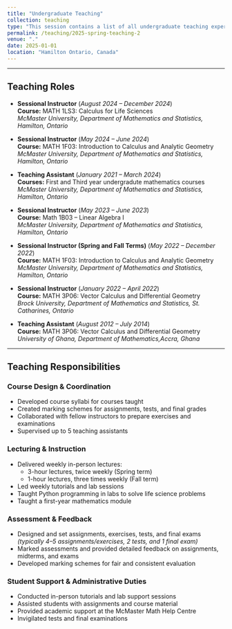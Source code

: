 ```yaml
---
title: "Undergraduate Teaching"
collection: teaching
type: "This session contains a list of all undergraduate teaching experiences and courses taught"
permalink: /teaching/2025-spring-teaching-2
venue: "."
date: 2025-01-01
location: "Hamilton Ontario, Canada"
---
```


--- 

## Teaching Roles

* **Sessional Instructor** (*August 2024 – December 2024*)  
  **Course:** MATH 1LS3: Calculus for Life Sciences  
  *McMaster University, Department of Mathematics and Statistics, Hamilton,   Ontario*  
  
* **Sessional Instructor** (*May 2024 – June 2024*)   
  **Course:** MATH 1F03: Introduction to Calculus and Analytic Geometry  
  *McMaster University, Department of Mathematics and Statistics, Hamilton,   Ontario*  
  
* **Teaching Assistant** (*January 2021 – March 2024*)   
  **Courses:**  First and Third year undergradute mathematics courses  
  *McMaster University, Department of Mathematics and Statistics, Hamilton,   Ontario*  
  
* **Sessional Instructor** (*May 2023 – June 2023*)   
  **Course:** Math 1B03 – Linear Algebra I  
  *McMaster University, Department of Mathematics and Statistics, Hamilton,   Ontario*  
    
* **Sessional Instructor (Spring and Fall Terms)** (*May 2022 – December 2022*)   
  **Course:** MATH 1F03: Introduction to Calculus and Analytic Geometry  
  *McMaster University, Department of Mathematics and Statistics, Hamilton,   Ontario*  
      

* **Sessional Instructor** (*January 2022 – April 2022*)   
  **Course:** MATH 3P06: Vector Calculus and Differential Geometry    
  *Brock University, Department of Mathematics and Statistics, St. Catharines, Ontario*  
  

* **Teaching Assistant** (*August 2012 – July 2014*)   
  **Course:** MATH 3P06: Vector Calculus and Differential Geometry    
  *University of Ghana, Department of Mathematics,Accra, Ghana*  
  

--- 
## Teaching Responsibilities

### Course Design & Coordination
- Developed course syllabi for courses taught
- Created marking schemes for assignments, tests, and final grades
- Collaborated with fellow instructors to prepare exercises and examinations
- Supervised up to 5 teaching assistants

### Lecturing & Instruction
- Delivered weekly in-person lectures:
  - 3-hour lectures, twice weekly (Spring term)
  - 1-hour lectures, three times weekly (Fall term)
- Led weekly tutorials and lab sessions
- Taught Python programming in labs to solve life science problems
- Taught a first-year mathematics module

### Assessment & Feedback
- Designed and set assignments, exercises, tests, and final exams  
  *(typically 4–5 assignments/exercises, 2 tests, and 1 final exam)*
- Marked assessments and provided detailed feedback on assignments, midterms, and exams
- Developed marking schemes for fair and consistent evaluation

### Student Support & Administrative Duties
- Conducted in-person tutorials and lab support sessions
- Assisted students with assignments and course material
- Provided academic support at the McMaster Math Help Centre
- Invigilated tests and final examinations

